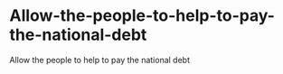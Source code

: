 # Allow-the-people-to-help-to-pay-the-national-debt
Allow the people to help to pay the national debt
